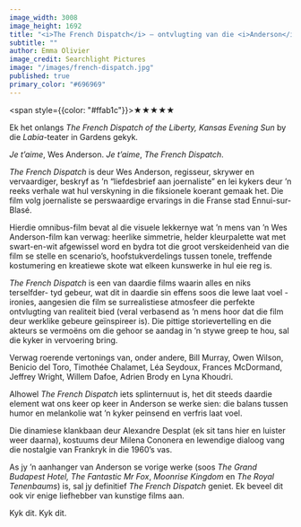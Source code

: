```yaml
---
image_width: 3008
image_height: 1692
title: "<i>The French Dispatch</i> – ontvlugting van die <i>Anderson</i>ste gehalte"
subtitle: ""
author: Emma Olivier
image_credit: Searchlight Pictures
image: "/images/french-dispatch.jpg"
published: true
primary_color: "#696969"
---
```


<span style={{color: "#ffab1c"}}>★★★★★</span>

Ek het onlangs _The French Dispatch of the Liberty, Kansas Evening Sun_ by die _Labia_-teater in Gardens gekyk.

_Je t’aime_, Wes Anderson. _Je t’aime_, _The French Dispatch_.

_The French Dispatch_ is deur Wes Anderson, regisseur, skrywer en vervaardiger, beskryf as ’n “liefdesbrief aan joernaliste” en lei kykers deur ’n reeks verhale wat hul verskyning in die fiksionele koerant gemaak het. Die film volg joernaliste se perswaardige ervarings in die Franse stad Ennui-sur-Blasé.

Hierdie omnibus-film bevat al die visuele lekkernye wat ’n mens van ’n Wes Anderson-film kan verwag: heerlike simmetrie, helder kleurpalette wat met swart-en-wit afgewissel word en bydra tot die groot verskeidenheid van die film se stelle en scenario’s, hoofstukverdelings tussen tonele, treffende kostumering en kreatiewe skote wat elkeen kunswerke in hul eie reg is.

_The French Dispatch_ is een van daardie films waarin alles en niks terselfder- tyd gebeur, wat dit in daardie sin effens soos die lewe laat voel - ironies, aangesien die film se surrealistiese atmosfeer die perfekte ontvlugting van realiteit bied (veral verbasend as ’n mens hoor dat die film deur werklike gebeure geïnspireer is). Die pittige storievertelling en die akteurs se vermoëns om die gehoor se aandag in ’n stywe greep te hou, sal die kyker in vervoering bring.

Verwag roerende vertonings van, onder andere, Bill Murray, Owen Wilson, Benicio del Toro, Timothée Chalamet, Léa Seydoux, Frances McDormand, Jeffrey Wright, Willem Dafoe, Adrien Brody en Lyna Khoudri.

Alhowel _The French Dispatch_ iets splinternuut is, het dit steeds daardie element wat ons keer op keer in Anderson se werke sien: die balans tussen humor en melankolie wat ’n kyker peinsend en verfris laat voel.

Die dinamiese klankbaan deur Alexandre Desplat (ek sit tans hier en luister weer daarna), kostuums deur Milena Cononera en lewendige dialoog vang die nostalgie van Frankryk in die 1960’s vas.

As jy ’n aanhanger van Anderson se vorige werke (soos _The Grand Budapest Hotel,_ _The Fantastic Mr Fox_, _Moonrise Kingdom_ en _The Royal Tenenbaums_) is, sal jy definitief _The French Dispatch_ geniet. Ek beveel dit ook vir enige liefhebber van kunstige films aan.

Kyk dit. Kyk dit.

